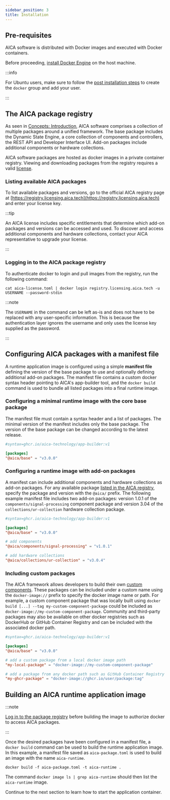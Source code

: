 ```yaml
---
sidebar_position: 3
title: Installation
---
```


## Pre-requisites

AICA software is distributed with Docker images and executed with Docker containers.

Before proceeding, [install Docker Engine](https://docs.docker.com/engine/install/) on the host machine.

:::info

For Ubuntu users, make sure to follow
the [post installation steps](https://docs.docker.com/engine/install/linux-postinstall/) to create the `docker` group
and add your user.

:::

## The AICA package registry

As seen in [Concepts: Introduction](../concepts/01-intro.md), AICA software comprises a collection of multiple packages
around a unified framework. The base package includes the Dynamic State Engine, a core collection of components and
controllers, the REST API and Developer Interface UI. Add-on packages include additional components or hardware
collections.

AICA software packages are hosted as docker images in a private container registry. Viewing and downloading packages
from the registry requires a valid [license](./02-licensing.md).

### Listing available AICA packages

To list available packages and versions, go to the official AICA registry page
at [https://registry.licensing.aica.tech](https://registry.licensing.aica.tech) and enter your license key.

:::tip

An AICA license includes specific entitlements that determine which add-on packages and versions can be accessed and
used. To discover and access additional components and hardware collections, contact your AICA representative to upgrade
your license.

:::

### Logging in to the AICA package registry

To authenticate docker to login and pull images from the registry, run the following command:

```shell
cat aica-license.toml | docker login registry.licensing.aica.tech -u USERNAME --password-stdin
```

:::note

The `USERNAME` in the command can be left as-is and does not have to be replaced with any user-specific information.
This is because the authentication layer ignores the username and only uses the license key supplied as the password.

:::

## Configuring AICA packages with a manifest file

A runtime application image is configured using a simple **manifest file** defining the version of the base package
to use and optionally defining additional add-on packages. The manifest file contains a custom docker syntax header
pointing to AICA's app-builder tool, and the `docker build` command is used to bundle all listed packages into a final
runtime image.

### Configuring a minimal runtime image with the core base package

The manifest file must contain a syntax header and a list of packages. The minimal version of the manifest includes
only the base package. The version of the base package can be changed according to the latest release.

```toml title="aica-package.toml"
#syntax=ghcr.io/aica-technology/app-builder:v1

[packages]
"@aica/base" = "v3.0.0"
```

### Configuring a runtime image with add-on packages

A manifest can include additional components and hardware collections as add-on packages. For any available package
[listed in the AICA registry](#listing-available-aica-packages), specify the package and version with the `@aica/`
prefix. The following example manifest file includes two add-on packages: version 1.0.1 of the
`components/signal-processing` component package and version 3.04 of the `collections/ur-collection` hardware collection
package.

```toml title="aica-package.toml"
#syntax=ghcr.io/aica-technology/app-builder:v1

[packages]
"@aica/base" = "v3.0.0"

# add components
"@aica/components/signal-processing" = "v1.0.1"

# add hardware collections 
"@aica/collections/ur-collection" = "v3.0.4"
```

### Including custom packages

The AICA framework allows developers to build their
own [custom components](../reference/custom-components/01-component-package.md). These packages can be included under
a custom name using the `docker-image://` prefix to specify the docker image name or path. For example, a custom
component package that was locally built using `docker build [...] --tag my-custom-component-package` could be included
as `docker-image://my-custom-component-package`. Community and third-party packages may also be available on other
docker registries such as DockerHub or GitHub Container Registry and can be included with the associated docker path.

```toml title="aica-package.toml"
#syntax=ghcr.io/aica-technology/app-builder:v1

[packages]
"@aica/base" = "v3.0.0"

# add a custom package from a local docker image path
"my-local-package" = "docker-image://my-custom-component-package"

# add a package from any docker path such as GitHub Container Registry
"my-ghcr-package" = "docker-image://ghcr.io/user/package:tag"
```

## Building an AICA runtime application image

:::note

[Log in to the package registry](#logging-in-to-the-aica-package-registry) before building the image to authorize docker
to access AICA packages.

:::

Once the desired packages have been configured in a manifest file, a `docker build` command can be used to build the
runtime application image. In this example, a manifest file saved as `aica-package.toml` is used to build an image
with the name `aica-runtime`.

```shell
docker build -f aica-package.toml -t aica-runtime .
```

The command `docker image ls | grep aica-runtime` should then list the `aica-runtime` image.

Continue to the next section to learn how to start the application container.
